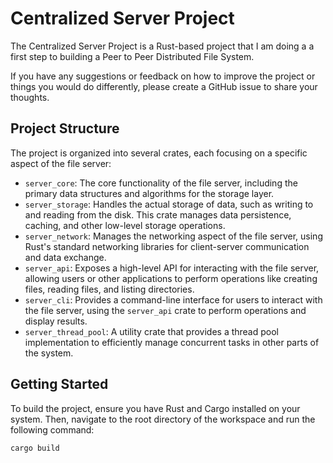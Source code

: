 # Centralized Server Project

The Centralized Server Project is a Rust-based project that I am doing a a first step to building a Peer to Peer Distributed File System.

If you have any suggestions or feedback on how to improve the project or things you would do differently, please create a GitHub issue to share your thoughts.

## Project Structure

The project is organized into several crates, each focusing on a specific aspect of the file server:

- `server_core`: The core functionality of the file server, including the primary data structures and algorithms for the storage layer.
- `server_storage`: Handles the actual storage of data, such as writing to and reading from the disk. This crate manages data persistence, caching, and other low-level storage operations.
- `server_network`: Manages the networking aspect of the file server, using Rust's standard networking libraries for client-server communication and data exchange.
- `server_api`: Exposes a high-level API for interacting with the file server, allowing users or other applications to perform operations like creating files, reading files, and listing directories.
- `server_cli`: Provides a command-line interface for users to interact with the file server, using the `server_api` crate to perform operations and display results.
- `server_thread_pool`: A utility crate that provides a thread pool implementation to efficiently manage concurrent tasks in other parts of the system.

## Getting Started

To build the project, ensure you have Rust and Cargo installed on your system. Then, navigate to the root directory of the workspace and run the following command:

```sh
cargo build
